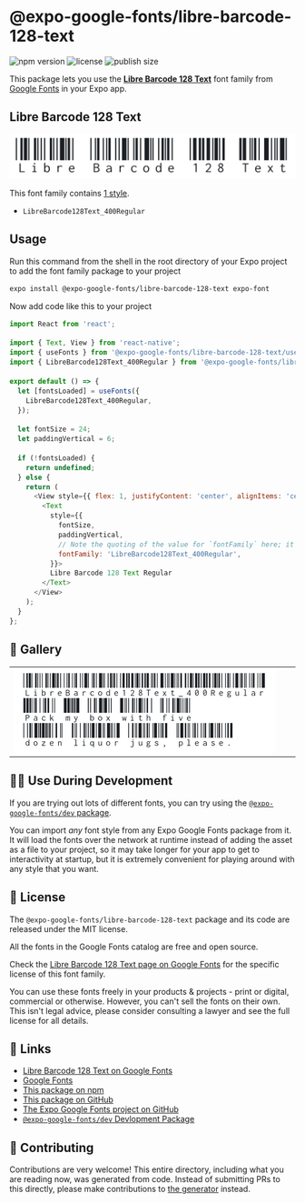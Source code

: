 # @expo-google-fonts/libre-barcode-128-text

![npm version](https://flat.badgen.net/npm/v/@expo-google-fonts/libre-barcode-128-text)
![license](https://flat.badgen.net/github/license/expo/google-fonts)
![publish size](https://flat.badgen.net/packagephobia/install/@expo-google-fonts/libre-barcode-128-text)

This package lets you use the [**Libre Barcode 128 Text**](https://fonts.google.com/specimen/Libre+Barcode+128+Text) font family from [Google Fonts](https://fonts.google.com/) in your Expo app.

## Libre Barcode 128 Text

![Libre Barcode 128 Text](./font-family.png)

This font family contains [1 style](#-gallery).

- `LibreBarcode128Text_400Regular`

## Usage

Run this command from the shell in the root directory of your Expo project to add the font family package to your project
```sh
expo install @expo-google-fonts/libre-barcode-128-text expo-font
```

Now add code like this to your project
```js
import React from 'react';

import { Text, View } from 'react-native';
import { useFonts } from '@expo-google-fonts/libre-barcode-128-text/useFonts';
import { LibreBarcode128Text_400Regular } from '@expo-google-fonts/libre-barcode-128-text/400Regular';

export default () => {
  let [fontsLoaded] = useFonts({
    LibreBarcode128Text_400Regular,
  });

  let fontSize = 24;
  let paddingVertical = 6;

  if (!fontsLoaded) {
    return undefined;
  } else {
    return (
      <View style={{ flex: 1, justifyContent: 'center', alignItems: 'center' }}>
        <Text
          style={{
            fontSize,
            paddingVertical,
            // Note the quoting of the value for `fontFamily` here; it expects a string!
            fontFamily: 'LibreBarcode128Text_400Regular',
          }}>
          Libre Barcode 128 Text Regular
        </Text>
      </View>
    );
  }
};

```

## 🔡 Gallery


||||
|-|-|-|
|![LibreBarcode128Text_400Regular](.//400Regular/LibreBarcode128Text_400Regular.ttf.png)||||


## 👩‍💻 Use During Development

If you are trying out lots of different fonts, you can try using the [`@expo-google-fonts/dev` package](https://github.com/freeboub/google-fonts/tree/master/font-packages/dev#readme).

You can import *any* font style from any Expo Google Fonts package from it. It will load the fonts
over the network at runtime instead of adding the asset as a file to your project, so it may take longer
for your app to get to interactivity at startup, but it is extremely convenient
for playing around with any style that you want.

## 📖 License

The `@expo-google-fonts/libre-barcode-128-text` package and its code are released under the MIT license.

All the fonts in the Google Fonts catalog are free and open source.

Check the [Libre Barcode 128 Text page on Google Fonts](https://fonts.google.com/specimen/Libre+Barcode+128+Text) for the specific license of this font family.

You can use these fonts freely in your products & projects - print or digital, commercial or otherwise. However, you can't sell the fonts on their own. This isn't legal advice, please consider consulting a lawyer and see the full license for all details.

## 🔗 Links

- [Libre Barcode 128 Text on Google Fonts](https://fonts.google.com/specimen/Libre+Barcode+128+Text)
- [Google Fonts](https://fonts.google.com/)
- [This package on npm](https://www.npmjs.com/package/@expo-google-fonts/libre-barcode-128-text)
- [This package on GitHub](https://github.com/freeboub/google-fonts/tree/master/font-packages/libre-barcode-128-text)
- [The Expo Google Fonts project on GitHub](https://github.com/freeboub/google-fonts)
- [`@expo-google-fonts/dev` Devlopment Package](https://github.com/freeboub/google-fonts/tree/master/font-packages/dev)

## 🤝 Contributing

Contributions are very welcome! This entire directory, including what you are reading now, was generated from code. Instead of submitting PRs to this directly, please make contributions to [the generator](https://github.com/freeboub/google-fonts/tree/master/packages/generator) instead.
